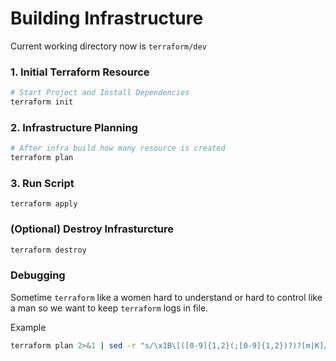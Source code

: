 # Building Infrastructure

Current working directory now is `terraform/dev`

### 1. Initial Terraform Resource

```bash
# Start Project and Install Dependencies
terraform init
```

### 2. Infrastructure Planning

```bash
# After infra build how many resource is created
terraform plan
```

### 3. Run Script

```
terraform apply
```

### (Optional) Destroy Infrasturcture

```bash
terraform destroy
```

### Debugging

Sometime `terraform` like a women hard to understand or hard to control like a man so we want to keep `terraform` logs in file.

Example

```bash
terraform plan 2>&1 | sed -r "s/\x1B\[([0-9]{1,2}(;[0-9]{1,2})?)?[m|K]//g" > output_plan.txt
```
